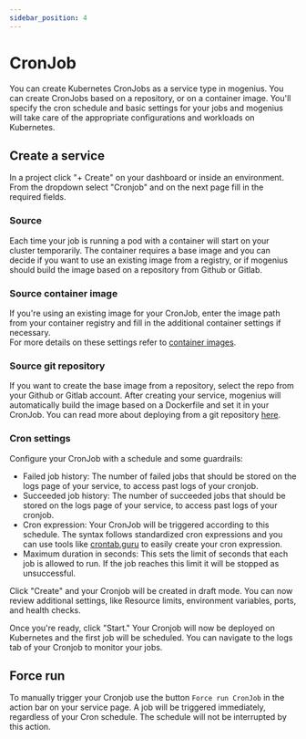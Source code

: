 ```yaml
---
sidebar_position: 4
---
```


# CronJob

You can create Kubernetes CronJobs as a service type in mogenius. You can create CronJobs based on a repository, or on a container image. You'll specify the cron schedule and basic settings for your jobs and mogenius will take care of the appropriate configurations and workloads on Kubernetes.

## Create a service
In a project click "+ Create" on your dashboard or inside an environment. From the dropdown select "Cronjob" and on the next page fill in the required fields.

### Source
Each time your job is running a pod with a container will start on your cluster temporarily. The container requires a base image and you can decide if you want to use an existing image from a registry, or if mogenius should build the image based on a repository from Github or Gitlab.

### Source container image
If you're using an existing image for your CronJob, enter the image path from your container registry and fill in the additional container settings if necessary.  
For more details on these settings refer to [container images](container-images.md).

### Source git repository
If you want to create the base image from a repository, select the repo from your Github or Gitlab account. After creating your service, mogenius will automatically build the image based on a Dockerfile and set it in your CronJob.
You can read more about deploying from a git repository [here](deploy-from-a-repository.md).

### Cron settings
Configure your CronJob with a schedule and some guardrails:
- Failed job history: The number of failed jobs that should be stored on the logs page of your service, to access past logs of your cronjob.
- Succeeded job history: The number of succeeded jobs that should be stored on the logs page of your service, to access past logs of your cronjob.
- Cron expression: Your CronJob will be triggered according to this schedule. The syntax follows standardized cron expressions and you can use tools like [crontab.guru](https://crontab.guru) to easily create your cron expression.
- Maximum duration in seconds: This sets the limit of seconds that each job is allowed to run. If the job reaches this limit it will be stopped as unsuccessful.

Click "Create" and your Cronjob will be created in draft mode. You can now review additional settings, like Resource limits, environment variables, ports, and health checks.

Once you're ready, click "Start." Your Cronjob will now be deployed on Kubernetes and the first job will be scheduled. You can navigate to the logs tab of your Cronjob to monitor your jobs.

## Force run

To manually trigger your Cronjob use the button `Force run CronJob` in the action bar on your service page. A job will be triggered immediately, regardless of your Cron schedule. The schedule will not be interrupted by this action.



